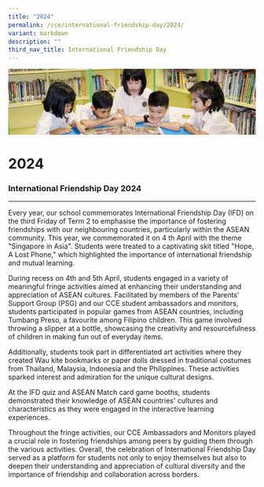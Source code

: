```yaml
---
title: "2024"
permalink: /cce/international-friendship-day/2024/
variant: markdown
description: ""
third_nav_title: International Friendship Day
---
```

![](/images/banner.gif)

2024
====

### International Friendship Day 2024&nbsp;
----------------------------------
Every year, our school commemorates International Friendship Day (IFD) on the third Friday of Term 2 to emphasise the importance of fostering friendships with our neighbouring countries, particularly within the ASEAN community. This year, we commemorated it on 4 th April with the theme "Singapore in Asia". Students were treated to a captivating skit titled &quot;Hope, A Lost Phone,&quot; which highlighted the importance of international friendship and mutual learning.

During recess on 4th and 5th April, students engaged in a variety of meaningful fringe activities aimed at enhancing their understanding and appreciation of ASEAN cultures. Facilitated by members of the Parents’ Support Group (PSG) and our CCE student ambassadors and monitors, students participated in popular games from ASEAN countries, including Tumbang Preso, a favourite among Filipino children. This game involved throwing a slipper at a bottle, showcasing the creativity and resourcefulness of children in making fun out of everyday items.

Additionally, students took part in differentiated art activities where they created Wau kite bookmarks or paper dolls dressed in traditional costumes from Thailand, Malaysia, Indonesia and the Philippines. These activities sparked interest and admiration for the unique cultural designs. 

At the IFD quiz and ASEAN Match card game booths, students demonstrated their knowledge of ASEAN countries&#39; cultures and characteristics as they were engaged in the interactive learning experiences.

Throughout the fringe activities, our CCE Ambassadors and Monitors played a crucial role in fostering friendships among peers by guiding them through the various activities. Overall, the celebration of International Friendship Day served as a platform for students not only to enjoy themselves but also to deepen their understanding and appreciation of cultural diversity and the importance of friendship and collaboration across borders.